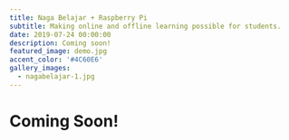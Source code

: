 ```yaml
---
title: Naga Belajar + Raspberry Pi
subtitle: Making online and offline learning possible for students.
date: 2019-07-24 00:00:00
description: Coming soon!
featured_image: demo.jpg
accent_color: '#4C60E6'
gallery_images:
  - nagabelajar-1.jpg
---
```


# Coming Soon!
